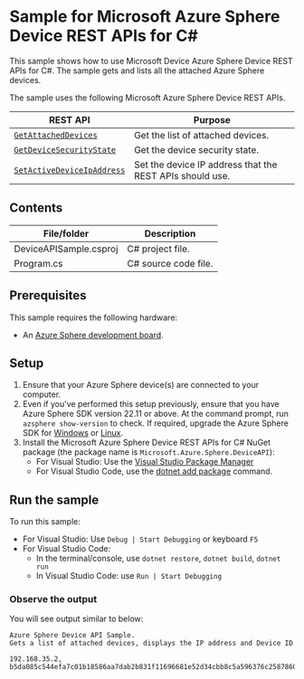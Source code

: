# Sample for Microsoft Azure Sphere Device REST APIs for C#

This sample shows how to use Microsoft Device Azure Sphere Device REST APIs for C#. The sample gets and lists all the attached Azure Sphere devices.

The sample uses the following Microsoft Azure Sphere Device REST APIs.

| REST API | Purpose |
|---------|---------|
| [`GetAttachedDevices`](../../README.md#get-attached-devices) | Get the list of attached devices.  |
| [`GetDeviceSecurityState`](../../README.md#get-device-security-state) | Get the device security state. |
| [`SetActiveDeviceIpAddress`](../../README.md#set-active-device-ip-address) | Set the device IP address that the REST APIs should use. |


## Contents

| File/folder                      | Description              |
|----------------------------------|--------------------------|
| DeviceAPISample.csproj           | C# project file.         |
| Program.cs                       | C# source code file.     |

## Prerequisites

This sample requires the following hardware:

- An [Azure Sphere development board](https://aka.ms/azurespheredevkits).

## Setup

1. Ensure that your Azure Sphere device(s) are connected to your computer.
1. Even if you've performed this setup previously, ensure that you have Azure Sphere SDK version 22.11 or above. At the command prompt, run `azsphere show-version` to check. If required, upgrade the Azure Sphere SDK for [Windows](https://learn.microsoft.com/azure-sphere/install/install-sdk) or [Linux](https://learn.microsoft.com/azure-sphere/install/install-sdk-linux).
1. Install the Microsoft Azure Sphere Device REST APIs for C# NuGet package (the package name is `Microsoft.Azure.Sphere.DeviceAPI`):
    - For Visual Studio: Use the [Visual Studio Package Manager](https://learn.microsoft.com/en-us/nuget/consume-packages/install-use-packages-visual-studio)
    - For Visual Studio Code, use the [dotnet add package](https://learn.microsoft.com/en-us/nuget/consume-packages/install-use-packages-dotnet-cli) command.

## Run the sample

To run this sample:
- For Visual Studio: Use `Debug | Start Debugging` or keyboard `F5`
- For Visual Studio Code:
  - In the terminal/console, use `dotnet restore`, `dotnet build`, `dotnet run`
  - In Visual Studio Code: use `Run | Start Debugging`

### Observe the output

You will see output similar to below:
```
Azure Sphere Device API Sample.
Gets a list of attached devices, displays the IP address and Device ID

192.168.35.2, b5da085c544efa7c01b18586aa7dab2b831f11696681e52d34cbb8c5a596376c2587860c3a05c53a392e46c57ba8826f07c3e2024c6bfb2dfc85399ee904c993

```
